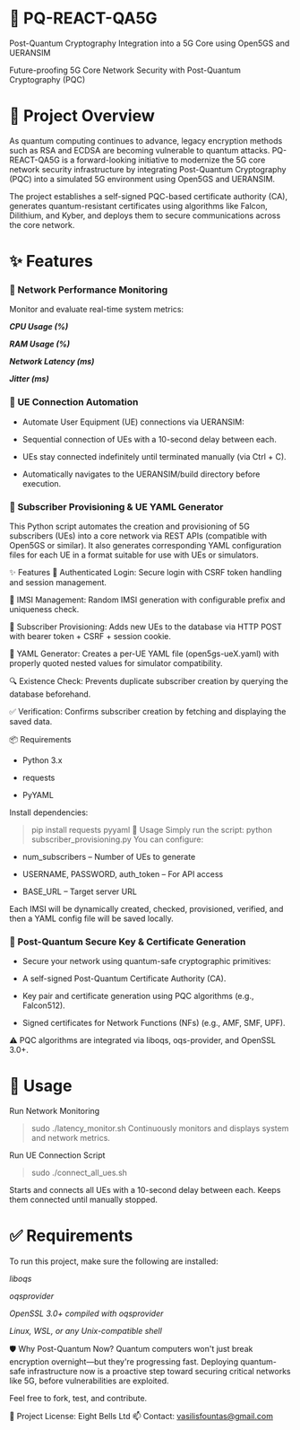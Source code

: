 # 🔐 PQ-REACT-QA5G
Post-Quantum Cryptography Integration into a 5G Core using Open5GS and UERANSIM

Future-proofing 5G Core Network Security with Post-Quantum Cryptography (PQC)

# 🧠 Project Overview
As quantum computing continues to advance, legacy encryption methods such as RSA and ECDSA are becoming vulnerable to quantum attacks. PQ-REACT-QA5G is a forward-looking initiative to modernize the 5G core network security infrastructure by integrating Post-Quantum Cryptography (PQC) into a simulated 5G environment using Open5GS and UERANSIM.

The project establishes a self-signed PQC-based certificate authority (CA), generates quantum-resistant certificates using algorithms like Falcon, Dilithium, and Kyber, and deploys them to secure communications across the core network.

# ✨ Features
### 🔹 Network Performance Monitoring
Monitor and evaluate real-time system metrics:

**_CPU Usage (%)_**

**_RAM Usage (%)_**

**_Network Latency (ms)_**

**_Jitter (ms)_**  


  

### 🔹 UE Connection Automation
* Automate User Equipment (UE) connections via UERANSIM:

* Sequential connection of UEs with a 10-second delay between each.

* UEs stay connected indefinitely until terminated manually (via Ctrl + C).

* Automatically navigates to the UERANSIM/build directory before execution.

### 🔹 Subscriber Provisioning & UE YAML Generator
This Python script automates the creation and provisioning of 5G subscribers (UEs) into a core network via REST APIs (compatible with Open5GS or similar). It also generates corresponding YAML configuration files for each UE in a format suitable for use with UEs or simulators.

✨ Features
🔐 Authenticated Login: Secure login with CSRF token handling and session management.

🔄 IMSI Management: Random IMSI generation with configurable prefix and uniqueness check.

📡 Subscriber Provisioning: Adds new UEs to the database via HTTP POST with bearer token + CSRF + session cookie.

📁 YAML Generator: Creates a per-UE YAML file (open5gs-ueX.yaml) with properly quoted nested values for simulator compatibility.

🔍 Existence Check: Prevents duplicate subscriber creation by querying the database beforehand.

✅ Verification: Confirms subscriber creation by fetching and displaying the saved data.

📦 Requirements
* Python 3.x

* requests

* PyYAML

Install dependencies:
> pip install requests pyyaml
🚀 Usage
Simply run the script:
> python subscriber_provisioning.py
You can configure:

* num_subscribers – Number of UEs to generate

* USERNAME, PASSWORD, auth_token – For API access

* BASE_URL – Target server URL

Each IMSI will be dynamically created, checked, provisioned, verified, and then a YAML config file will be saved locally.


### 🔹 Post-Quantum Secure Key & Certificate Generation
* Secure your network using quantum-safe cryptographic primitives:

* A self-signed Post-Quantum Certificate Authority (CA).

* Key pair and certificate generation using PQC algorithms (e.g., Falcon512).

* Signed certificates for Network Functions (NFs) (e.g., AMF, SMF, UPF).

⚠️ PQC algorithms are integrated via liboqs, oqs-provider, and OpenSSL 3.0+.

# 🚀 Usage
Run Network Monitoring
> sudo ./latency_monitor.sh
Continuously monitors and displays system and network metrics.

Run UE Connection Script

> sudo ./connect_all_ues.sh

Starts and connects all UEs with a 10-second delay between each. Keeps them connected until manually stopped.

# ✅ Requirements
To run this project, make sure the following are installed:

_liboqs_

_oqsprovider_

_OpenSSL 3.0+ compiled with oqsprovider_

_Linux, WSL, or any Unix-compatible shell_

🛡️ Why Post-Quantum Now?
Quantum computers won't just break encryption overnight—but they're progressing fast. Deploying quantum-safe infrastructure now is a proactive step toward securing critical networks like 5G, before vulnerabilities are exploited.

Feel free to fork, test, and contribute.

🔗 Project License: Eight Bells Ltd
📫 Contact: vasilisfountas@gmail.com
